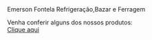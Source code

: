 <!Doctype HTML>
 <Html>
  <Head>
   <Tittle>Emerson Fontela Refrigeração,Bazar e Ferragem</Tittle>
 </Head>
 <Body>
  <P> Venha conferir alguns dos nossos produtos:<Br>
 <a Href=https://emerson-fontela-refrigeracao.negocio.site/?utm_source=gmb&utm_medium=referral>Clique aqui</a>